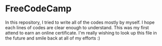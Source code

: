 # FreeCodeCamp
 
In this repository, I tried to write all of the codes mostly by myself.
I hope each lines of codes are clear enough to understand.
This was my first attend to earn an online certificate. I'm really wishing to look up this file in the future and smile back at all of my efforts :)
